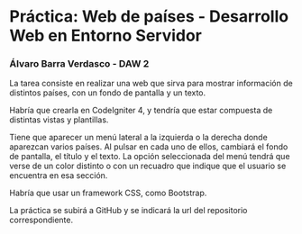 # Práctica: Web de países - Desarrollo Web en Entorno Servidor  
### Álvaro Barra Verdasco - DAW 2  
La tarea consiste en realizar una web que sirva para mostrar información de distintos países, con un fondo de pantalla y un texto.

Habría que crearla en CodeIgniter 4, y tendría que estar compuesta de distintas vistas y plantillas.

Tiene que aparecer un menú lateral a la izquierda o la derecha donde aparezcan varios países. Al pulsar en cada uno de ellos, cambiará el fondo de pantalla, el título y el texto. La opción seleccionada del menú tendrá que verse de un color distinto o con un recuadro que indique que el usuario se encuentra en esa sección.

Habría que usar un framework CSS, como Bootstrap.

La práctica se subirá a GitHub y se indicará la url del repositorio correspondiente.
